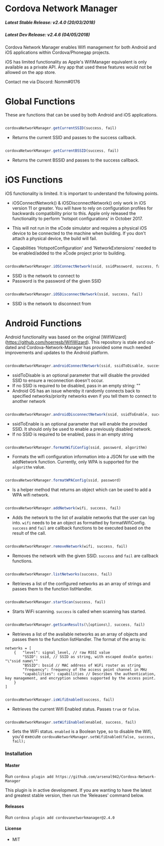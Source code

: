 #  Cordova Network Manager

  

#####  Latest Stable Release: v2.4.0 (20/03/2018)

#####  Latest Dev Release: v2.4.6 (04/05/2018)

  

Cordova Network Manager enables Wifi management for both Android and iOS applications within Cordova/Phonegap projects.

iOS has limited functionality as Apple's WifiManager equivalent is only available as a private API. Any app that used these features would not be allowed on the app store.

Contact me via Discord: Nomm#0176

  

#  Global Functions

These are functions that can be used by both Android and iOS applications.

```javascript

cordovaNetworkManager.getCurrentSSID(success, fail)

```
- Returns the current SSID and passes to the success callback.

```javascript

cordovaNetworkManager.getCurrentBSSID(success, fail)

```
- Returns the current BSSID and passes to the success callback.

  

#  iOS Functions

iOS functionality is limited. It is important to understand the following points.

-  iOSConnectNetwork() & iOSDisconnectNetwork() only work in iOS version 11 or greater. You will have to rely on configuration profiles for backwards compatibility prior to this. Apple only released the functionality to perform 'hotspot configurations' in October 2017.

- This will not run in the xCode simulator and requires a physical iOS device to be connected to the machine when building. If you don't attach a physical device, the build will fail.

- Capabilities 'HotspotConfiguration' and 'NetworkExtensions' needed to be enabled/added to the xCode project prior to building.

```javascript

cordovaNetworkManager.iOSConnectNetwork(ssid, ssidPassword, success, fail)

```
- SSID is the network to connect to
- Password is the password of the given SSID

```javascript

cordovaNetworkManager.iOSDisconnectNetwork(ssid, success, fail)

```
- SSID is the network to disconnect from

  

#  Android Functions
Android functionality was based on the original \[WifiWizard\](https://github.com/hoerresb/WifiWizard). This repository is stale and out-dated and Cordova-Network-Manager has provided some much needed improvements and updates to the Android platform.


```javascript

cordovaNetworkManager.androidConnectNetwork(ssid, ssidToDisable, success, fail)

```
- ssidToDisable is an optional parameter that will disable the provided SSID to ensure a reconnection doesn't occur.
- If no SSID is required to be disabled, pass in an empty string: "" 
- Android OS has an issue whereby it randomly connects back to specified networks/priority networks even if you tell them to connect to another network

```javascript

cordovaNetworkManager.androidDisconnectNetwork(ssid, ssidToEnable, success, fail)

```
- ssidToEnable is an optional parameter that will enable the provided SSID. It should only be used to enable a previously disabled network.
- If no SSID is required to be enabled, pass in an empty string

```javascript

cordovaNetworkManager.formatWifiConfig(ssid, password, algorithm)

```
- Formats the wifi configuration information into a JSON for use with the addNetwork function. Currently, only WPA is supported for the `algorithm` value.

```javascript

cordovaNetworkManager.formatWPAConfig(ssid, password)

```
- Is a helper method that returns an object which can be used to add a WPA wifi network.

```javascript

cordovaNetworkManager.addNetwork(wifi, success, fail)

```
- Adds the network to the list of available networks that the user can log into. `wifi` needs to be an object as formatted by formatWifiConfig. `success` and `fail` are callback functions to be executed based on the result of the call.
```javascript

cordovaNetworkManager.removeNetwork(wifi, success, fail)

```
- Removes the network with the given SSID. `success` and `fail` are callback functions.
```javascript

cordovaNetworkManager.listNetworks(success, fail)

```
- Retrieves a list of the configured networks as an array of strings and passes them to the function listHandler.
```javascript

cordovaNetworkManager.startScan(success, fail)

```
- Starts WiFi scanning. `success` is called when scanning has started.
```javascript

cordovaNetworkManager.getScanResults(\[options\], success, fail)

```
- Retrieves a list of the available networks as an array of objects and passes them to the function listHandler. The format of the array is:

```
networks = [
    {   "level": signal_level, // raw RSSI value
        "SSID": ssid, // SSID as string, with escaped double quotes: "\"ssid name\""
        "BSSID": bssid // MAC address of WiFi router as string
        "frequency": frequency of the access point channel in MHz
        "capabilities": capabilities // Describes the authentication, key management, and encryption schemes supported by the access point.
    }
]
```

```javascript

cordovaNetworkManager.isWifiEnabled(success, fail)

```
- Retrieves the current Wifi Enabled status. Passes `true` or `false`.
```javascript

cordovaNetworkManager.setWifiEnabled(enabled, success, fail)

```
- Sets the  WiFi status. `enabled` is a Boolean type, so to disable the Wifi, you'd execute `cordovaNetworkManager.setWifiEnabled(false, success, fail);`
  

###  Installation

####  Master

Run ```cordova plugin add https://github.com/arsenal942/Cordova-Network-Manager```

This plugin is in active development. If you are wanting to have the latest and greatest stable version, then run the 'Releases' command below.

  

####  Releases

Run ```cordova plugin add cordovanetworkmanager@2.4.0```

  

#### License
- MIT